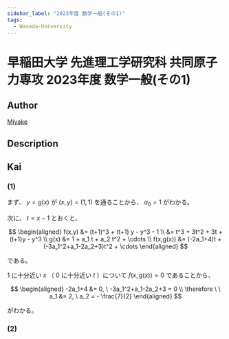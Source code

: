 ```yaml
---
sidebar_label: "2023年度 数学一般(その1)"
tags:
  - Waseda-University
---
```

# 早稲田大学 先進理工学研究科 共同原子力専攻 2023年度 数学一般(その1)

## **Author**
[Miyake](https://miyake.github.io/exams/index.html)

## **Description**

## **Kai**
### (1)
まず、 $y=g(x)$ が $(x,y)=(1,1)$ を通ることから、 $a_0=1$ がわかる。

次に、 $t=x-1$ とおくと、

$$
  \begin{aligned}
  f(x,y)
  &= (t+1)^3 + (t+1) y - y^3 - 1
  \\
  &= t^3 + 3t^2 + 3t + (t+1)y - y^3
  \\
  g(x)
  &= 1 + a_1 t + a_2 t^2 + \cdots
  \\
  f(x,g(x))
  &= (-2a_1+4)t + (-3a_1^2+a_1-2a_2+3)t^2 + \cdots
  \end{aligned}
$$

である。

$1$ に十分近い $x$ （ $0$ に十分近い $t$ ）について
$f(x,g(x))=0$ であることから、

$$
  \begin{aligned}
  -2a_1+4 &= 0, \ -3a_1^2+a_1-2a_2+3 = 0
  \\
  \therefore \ \ 
  a_1 &= 2, \ a_2 = - \frac{7}{2}
  \end{aligned}
$$

がわかる。

### (2)